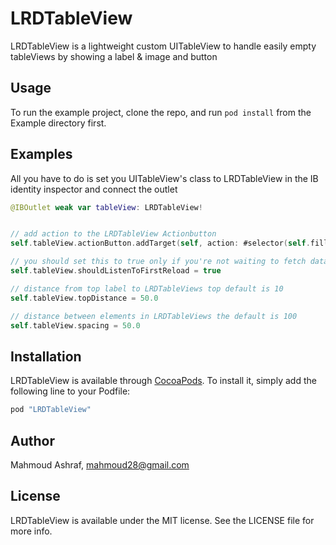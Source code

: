 # LRDTableView
LRDTableView is a lightweight custom UITableView to handle easily empty tableViews by showing a label & image and button

## Usage

To run the example project, clone the repo, and run `pod install` from the Example directory first.

## Examples

All you have to do is set you UITableView's class to LRDTableView in the IB identity inspector and connect the outlet

```Swift
@IBOutlet weak var tableView: LRDTableView!
```


```Swift

// add action to the LRDTableView Actionbutton
self.tableView.actionButton.addTarget(self, action: #selector(self.fillTableView), for: UIControlEvents.touchUpInside)

// you should set this to true only if you're not waiting to fetch data and populate tableView
self.tableView.shouldListenToFirstReload = true

// distance from top label to LRDTableViews top default is 10
self.tableView.topDistance = 50.0

// distance between elements in LRDTableViews the default is 100
self.tableView.spacing = 50.0
```

<!--### Configuring the rows-->
<!--```Swift-->
<!--tableRow.configureCell {-->
<!--cell in-->
<!--let label = cell.viewWithTag(1) as! UILabel-->
<!--label.text = "Custom text"-->
<!--}-->
<!--```-->
<!---->
<!--### Selection handler-->
<!--```Swift-->
<!--tableRow.onSelect {-->
<!--row in-->
<!--NSLog("selected row \(row.userObject)")-->
<!--}-->
<!--```-->
<!---->
<!--### Adding, inserting and removing rows-->
<!--```Swift-->
<!--// Adding multiple rows-->
<!--tableSection.addRows(arrayOfRows) // IMPORTANT: Notice that this performs much faster than inserting a bunch of rows one by one in a loop-->
<!--// Insert a row at an index-->
<!--tableSection.insertRow(newRow, atIndex:0)-->
<!--// Remove a row-->
<!--tableSection.removeRow(tableRow)-->
<!--// Remove multiple rows-->
<!--tableSection.removeRows(arrayOfRows) // IMPORTANT: Notice that this performs much faster than removing a bunch of rows one by one in a loop-->
<!--// Removing all rows-->
<!--tableSection.removeAllRows()-->
<!--```-->
<!---->
<!--### Inserting removing sections-->
<!--```Swift-->
<!--// Insert a section at an index-->
<!--LRDTableView.insertSection(newSection, atIndex:0)-->
<!--// Remove section-->
<!--LRDTableView.removeSection(tableSection)-->
<!--// Remove all sections-->
<!--LRDTableView.removeAllSections()-->
<!--```-->
<!---->
<!--### Cell with custom sub class-->
<!--```Swift-->
<!--tableRow.configureCell {-->
<!--cell in-->
<!--let myCustomCell = cell as! MyCustomCell-->
<!--myCustomCell.setTitle("Custom title")-->
<!--}-->
<!--```-->
<!---->
<!--### Custom section header views-->
<!--```Swift-->
<!--let customHeaderView = UIView() // Can be any UIView or subclass instance-->
<!--tableSection.headerView = customHeaderView-->
<!--tableSection.headerHeight = customHeaderView.frame.size.height-->
<!--```-->
<!---->
<!--### Custom row height-->
<!--```Swift-->
<!--tableRow.height = Float(90)-->
<!--```-->
<!---->
<!--### Custom row height with closure-->
<!--```Swift-->
<!--tableRow.configureHeight {-->
<!--return 100-->
<!--}-->
<!--```-->
<!---->
<!--### Row animation for adding, inserting and removing rows-->
<!--```Swift-->
<!--tableSection.rowAnimation = UITableRowAnimation.Right-->
<!--tableSection.addRow(newRow)-->
<!--```-->
<!---->
<!--### Section animation for adding, inserting and removing sections-->
<!--```Swift-->
<!--LRDTableView.sectionAnimation = UITableRowAnimation.Fade-->
<!--LRDTableView.addSection(newSection)-->
<!--```-->

## Installation
LRDTableView is available through [CocoaPods](http://cocoapods.org). To install
it, simply add the following line to your Podfile:

```ruby
pod "LRDTableView"
```

## Author
Mahmoud Ashraf, mahmoud28@gmail.com

## License
LRDTableView is available under the MIT license. See the LICENSE file for more info.
